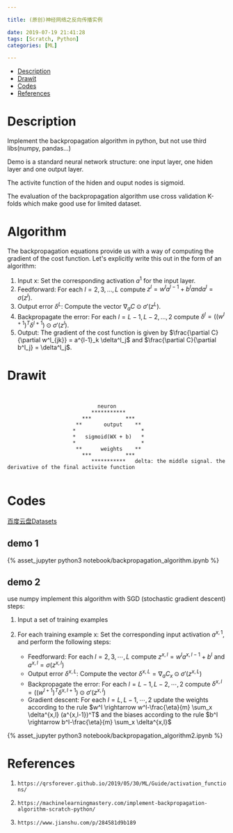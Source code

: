 ```yaml
---

title: (原创)神经网络之反向传播实例

date: 2019-07-19 21:41:28
tags: [Scratch, Python]
categories: [ML]

---
```


<!-- vim-markdown-toc GFM -->

* [Description](#description)
* [Drawit](#drawit)
* [Codes](#codes)
* [References](#references)

<!-- vim-markdown-toc -->

<!-- more -->

# Description

Implement the backpropagation algorithm in python, but not use third libs(numpy, pandas...)

Demo is a standard neural network structure: one input layer, one hiden layer and one output layer.

The activite function of the hiden and ouput nodes is sigmoid.

The evaluation of the backpropagation algorithm use cross validation K-folds which make good use for limited dataset.

# Algorithm

The backpropagation equations provide us with a way of computing the gradient of the cost function. Let's explicitly write this out in the form of an algorithm:

1. Input x: Set the corresponding activation $a^1$ for the input layer.
2. Feedforward: For each $l = 2, 3, \ldots, L$ compute $z^l=w^la^{l−1}+b^l and a^l=\sigma(z^l)$.
3. Output error $\delta^L$: Compute the vector $\nabla_a C \odot \sigma'(z^L)$.
4. Backpropagate the error: For each $l = L-1, L-2, \ldots, 2$ compute $\delta^{l} = ((w^{l+1})^T \delta^{l+1}) \odot \sigma'(z^{l})$.
5. Output: The gradient of the cost function is given by $\frac{\partial C}{\partial w^l_{jk}} = a^{l-1}_k \delta^l_j$ and $\frac{\partial C}{\partial b^l_j} = \delta^l_j$.


# Drawit

```


                             neuron
                           ***********
                        ***           ***
                      **       output    **
                     *                     *
                     *   sigmoid(WX + b)   *
                     *                     *
                      **      weights    **
                        ***           ***
                           ***********   delta: the middle signal. the derivative of the final activite function


```

# Codes

[百度云盘Datasets](https://pan.baidu.com/s/1gAFZ9gSf4pHJBt5W6_PgPQ "提取码: gxk4")

## demo 1

{% asset_jupyter python3 notebook/backpropagation_algorithm.ipynb %}

## demo 2

use numpy implement this algorithm with SGD (stochastic gradient descent) steps:

1. Input a set of training examples

2. For each training example x: Set the corresponding input activation $a^{x,1}$, and perform the following steps:
    + Feedforward: For each $l=2,3,\cdots,L$ compute $z^{x,l}=w^{l}a^{x,l−1}+b^l$ and $a^{x,l}=\sigma(z^{x,l})$
    + Output error $\delta^{x,L}$: Compute the vector $\delta^{x,L} = \nabla_a C_x \odot \sigma'(z^{x,L})$
    + Backpropagate the error: For each $l=L−1,L−2,\cdots,2$ compute $\delta^{x,l}=((w^{l+1})^T\delta^{x,l+1}) \odot \sigma '(z^{x,l})$
    + Gradient descent: For each $l=L,L−1,\cdots,2$ update the weights according to the rule $w^l \rightarrow w^l-\frac{\eta}{m} \sum_x \delta^{x,l} (a^{x,l-1})^T$ and the biases according to the rule $b^l \rightarrow b^l-\frac{\eta}{m} \sum_x \delta^{x,l}$

{% asset_jupyter python3 notebook/backpropagation_algorithm2.ipynb %}


# References

1. `https://qrsforever.github.io/2019/05/30/ML/Guide/activation_functions/`

2. `https://machinelearningmastery.com/implement-backpropagation-algorithm-scratch-python/`

3. `https://www.jianshu.com/p/284581d9b189`
